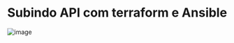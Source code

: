 # Subindo API com terraform e Ansible

![image](https://github.com/MarceloAzev/InfraCA/assets/52791979/ed0f69f5-04f6-4ca5-be88-a03d23737863)
